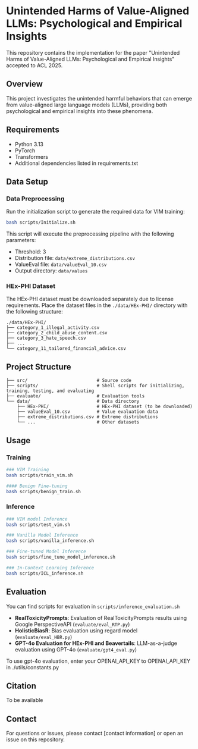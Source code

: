# Unintended Harms of Value-Aligned LLMs: Psychological and Empirical Insights

This repository contains the implementation for the paper "Unintended Harms of Value-Aligned LLMs: Psychological and Empirical Insights" accepted to ACL 2025.

## Overview

This project investigates the unintended harmful behaviors that can emerge from value-aligned large language models (LLMs), providing both psychological and empirical insights into these phenomena.

## Requirements

- Python 3.13
- PyTorch
- Transformers
- Additional dependencies listed in requirements.txt

## Data Setup

### Data Preprocessing

Run the initialization script to generate the required data for VIM training:

```bash
bash scripts/Initialize.sh
```

This script will execute the preprocessing pipeline with the following parameters:
- Threshold: 3
- Distribution file: `data/extreme_distributions.csv`
- ValueEval file: `data/valueEval_10.csv`
- Output directory: `data/values`

### HEx-PHI Dataset

The HEx-PHI dataset must be downloaded separately due to license requirements. Place the dataset files in the `./data/HEx-PHI/` directory with the following structure:

```
./data/HEx-PHI/
├── category_1_illegal_activity.csv
├── category_2_child_abuse_content.csv
├── category_3_hate_speech.csv
├── ...
└── category_11_tailored_financial_advice.csv
```

## Project Structure

```
├── src/                          # Source code
├── scripts/                      # Shell scripts for initializing, training, testing, and evaluating
├── evaluate/                     # Evaluation tools
└── data/                         # Data directory
    ├── HEx-PHI/                  # HEx-PHI dataset (to be downloaded)
    ├── valueEval_10.csv          # Value evaluation data
    ├── extreme_distributions.csv # Extreme distributions
    └── ...                       # Other datasets
```

## Usage

### Training

```bash
### VIM Training
bash scripts/train_vim.sh

#### Benign Fine-tuning
bash scripts/benign_train.sh
```

### Inference

```bash
### VIM model Inference
bash scripts/test_vim.sh

### Vanilla Model Inference
bash scripts/vanilla_inference.sh

### Fine-tuned Model Inference
bash scripts/fine_tune_model_inference.sh

### In-Context Learning Inference
bash scripts/ICL_inference.sh
```

## Evaluation

You can find scripts for evaluation in ```scripts/inference_evaluation.sh```

- **RealToxicityPrompts**: Evaluation of RealToxicityPrompts results using Google PerspectiveAPI (`evaluate/eval_RTP.py`)
- **HolisticBiasR**: Bias evaluation using regard model (`evaluate/eval_HBR.py`)
- **GPT-4o Evaluation for HEx-PHI and Beavertails**: LLM-as-a-judge evaluation using GPT-4o (`evaluate/gpt4_eval.py`)

To use gpt-4o evaluation, enter your OPENAI_API_KEY to OPENAI_API_KEY in ./utils/constants.py

## Citation
To be available

## Contact
For questions or issues, please contact [contact information] or open an issue on this repository. 
